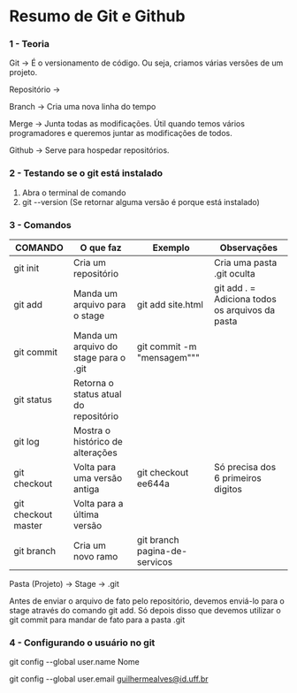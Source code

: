 # Resumo de Git e Github

### 1 - Teoria

Git -> É o versionamento de código. Ou seja, criamos várias versões de um projeto.

Repositório ->

Branch -> Cria uma nova linha do tempo

Merge -> Junta todas as modificações. Útil quando temos vários programadores e queremos juntar as modificações de todos.

Github -> Serve para hospedar repositórios.

### 2 - Testando se o git está instalado

1. Abra o terminal de comando
2. git --version (Se retornar alguma versão é porque está instalado)

### 3 - Comandos

| COMANDO             | O que faz                              | Exemplo                       | Observações                                   |
| ------------------- | -------------------------------------- | ----------------------------- | ----------------------------------------------- |
| git init            | Cria um repositório                   |                               | Cria uma pasta .git oculta                      |
| git add             | Manda um arquivo para o stage          | git add site.html             | git add . = Adiciona todos os arquivos da pasta |
| git commit          | Manda um arquivo do stage para o .git  | git commit -m "mensagem"""    |                                                 |
| git status          | Retorna o status atual do repositório |                               |                                                 |
| git log             | Mostra o histórico de alterações    |                               |                                                 |
| git checkout        | Volta para uma versão antiga          | git checkout ee644a           | Só precisa dos 6 primeiros digitos             |
| git checkout master | Volta para a última versão           |                               |                                                 |
| git branch          | Cria um novo ramo                      | git branch pagina-de-servicos |                                                 |

Pasta (Projeto) -> Stage -> .git

Antes de enviar o arquivo de fato pelo repositório, devemos enviá-lo para o stage através do comando git add. Só depois disso que devemos utilizar o git commit para mandar de fato para a pasta .git

### 4 - Configurando o usuário no git

git config --global user.name Nome

git config --global user.email guilhermealves@id.uff.br
